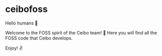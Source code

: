 # ceibofoss
Hello humans 👋

Welcome to the FOSS spirit of the Ceibo team! 🙌
Here you will find all the FOSS code that Ceibo develops.

Enjoy! ✌
